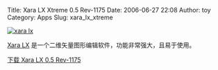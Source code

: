 Title: Xara LX Xtreme 0.5 Rev-1175
Date: 2006-06-27 22:08
Author: toy
Category: Apps
Slug: xara_lx_xtreme

[![xara
lx](http://static.flickr.com/74/176274811_7a33cd2c34_m.jpg)](http://www.flickr.com/photos/xxd/176274811/ "Photo Sharing")

[Xara LX](http://www.xaraxtreme.org)
是一个二维矢量图形编辑软件，功能非常强大，且易于使用。

[下载 Xara LX 0.5 Rev-1175](http://www.xaraxtreme.org/download/)
